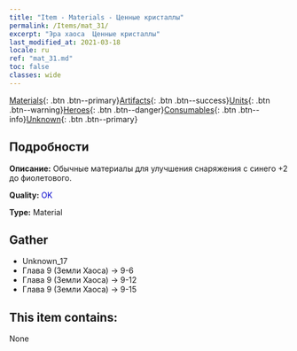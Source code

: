 ```yaml
---
title: "Item - Materials - Ценные кристаллы"
permalink: /Items/mat_31/
excerpt: "Эра хаоса  Ценные кристаллы"
last_modified_at: 2021-03-18
locale: ru
ref: "mat_31.md"
toc: false
classes: wide
---
```

 [Materials](/ru/Items/){: .btn .btn--primary}[Artifacts](/ru/Items/Artifacts/){: .btn .btn--success}[Units](/ru/Items/Units/){: .btn .btn--warning}[Heroes](/ru/Items/Heroes/){: .btn .btn--danger}[Consumables](/ru/Items/Consumables/){: .btn .btn--info}[Unknown](/ru/Items/Unknown/){: .btn .btn--primary}

## Подробности
 **Описание:** Обычные материалы для улучшения снаряжения c синего +2 до фиолетового.

 **Quality:** <span style="color: #0000CD">OK</span>

 **Type:** Material

## Gather

*    Unknown_17 
*    Глава 9 (Земли Хаоса) -> 9-6 
*    Глава 9 (Земли Хаоса) -> 9-12 
*    Глава 9 (Земли Хаоса) -> 9-15 

## This item contains:

  None

